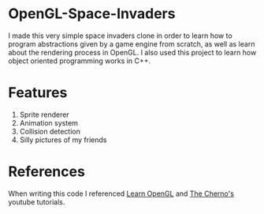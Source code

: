 # OpenGL-Space-Invaders

I made this very simple space invaders clone in order to learn how to program abstractions given by a game engine from scratch, as well as learn
about the rendering process in OpenGL. I also used this project to learn how object oriented programming works in C++. 

# Features
1) Sprite renderer
2) Animation system
3) Collision detection
4) Silly pictures of my friends

# References
When writing this code I referenced [Learn OpenGL](https://learnopengl.com/In-Practice/2D-Game/Breakout) and [The Cherno's](https://www.youtube.com/channel/UCQ-W1KE9EYfdxhL6S4twUNw) youtube tutorials.
